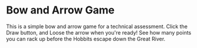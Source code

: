 # Bow and Arrow Game

This is a simple bow and arrow game for a technical assessment. Click the Draw button, and Loose the arrow when you're ready! See how many points you can rack up before the Hobbits escape down the Great River.